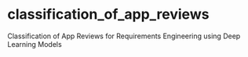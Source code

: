 # classification_of_app_reviews
Classification of App Reviews for Requirements Engineering using Deep Learning Models
